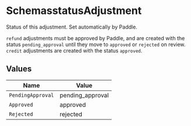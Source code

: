 # SchemasstatusAdjustment

Status of this adjustment. Set automatically by Paddle. 

`refund` adjustments must be approved by Paddle, and are created with the status `pending_approval` 
until they move to `approved` or `rejected` on review.  `credit` adjustments are created with the status `approved`.


## Values

| Name              | Value             |
| ----------------- | ----------------- |
| `PendingApproval` | pending_approval  |
| `Approved`        | approved          |
| `Rejected`        | rejected          |